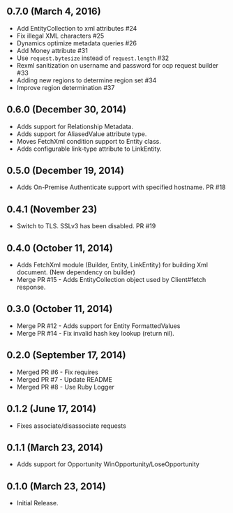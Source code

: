 ## 0.7.0 (March 4, 2016)
* Add EntityCollection to xml attributes #24
* Fix illegal XML characters #25
* Dynamics optimize metadata queries #26
* Add Money attribute #31
* Use `request.bytesize` instead of `request.length` #32
* Rexml sanitization on username and password for ocp request builder #33
* Adding new regions to determine region set #34
* Improve region determination #37

## 0.6.0 (December 30, 2014)

* Adds support for Relationship Metadata.
* Adds support for AliasedValue attribute type.
* Moves FetchXml condition support to Entity class.
* Adds configurable link-type attribute to LinkEntity.

## 0.5.0 (December 19, 2014)

* Adds On-Premise Authenticate support with specified hostname. PR #18

## 0.4.1 (November 23)

* Switch to TLS. SSLv3 has been disabled. PR #19

## 0.4.0 (October 11, 2014)

* Adds FetchXml module (Builder, Entity, LinkEntity) for building Xml document. (New dependency on builder)
* Merge PR #15 - Adds EntityCollection object used by Client#fetch response.

## 0.3.0 (October 11, 2014)

* Merge PR #12 - Adds support for Entity FormattedValues
* Merge PR #14 - Fix invalid hash key lookup (return nil).

## 0.2.0 (September 17, 2014)

*  Merged PR #6 - Fix requires
*  Merged PR #7 - Update README
*  Merged PR #8 - Use Ruby Logger

## 0.1.2 (June 17, 2014)

*   Fixes associate/disassociate requests

## 0.1.1 (March 23, 2014)

*   Adds support for Opportunity WinOpportunity/LoseOpportunity

## 0.1.0 (March 23, 2014)

*   Initial Release.

